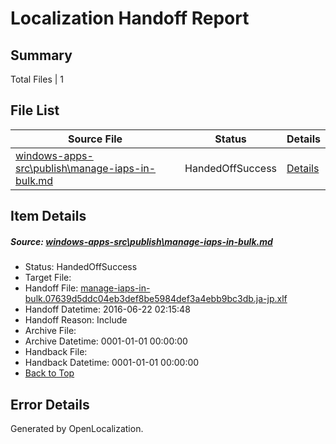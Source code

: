 # <a name='report-top'></a> Localization Handoff Report

## Summary
 Total Files | 1

## File List
 Source File | Status | Details 
 ----------- | ------ | ------- 
 [windows-apps-src\publish\manage-iaps-in-bulk.md](https://github.com/Microsoft/windows-apps/blob/5b3c2ce50d4a71bc5813b6b3956bb36e25b7d7a7/windows-apps-src/publish/manage-iaps-in-bulk.md) | HandedOffSuccess | [Details](#81d00c0e2f0f797f07ed75ac3220a3fdfa29dbf63606)

## Item Details
##### <a name='81d00c0e2f0f797f07ed75ac3220a3fdfa29dbf63606'></a> Source: [windows-apps-src\publish\manage-iaps-in-bulk.md](https://github.com/Microsoft/windows-apps/blob/5b3c2ce50d4a71bc5813b6b3956bb36e25b7d7a7/windows-apps-src/publish/manage-iaps-in-bulk.md)
* Status: HandedOffSuccess
* Target File: 
* Handoff File: [manage-iaps-in-bulk.07639d5ddc04eb3def8be5984def3a4ebb9bc3db.ja-jp.xlf](https://github.com/Microsoft/WDG.handoff/blob/9c244344b5bf5eaba728e904577e766f7273077f/ol-handoff/Microsoft/windows-apps.ja-jp/master/manage-iaps-in-bulk.07639d5ddc04eb3def8be5984def3a4ebb9bc3db.ja-jp.xlf)
* Handoff Datetime: 2016-06-22 02:15:48
* Handoff Reason: Include
* Archive File: 
* Archive Datetime: 0001-01-01 00:00:00
* Handback File: 
* Handback Datetime: 0001-01-01 00:00:00
* [Back to Top](#report-top)


## Error Details

Generated by OpenLocalization.
